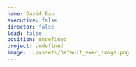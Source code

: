 ```yaml
---
name: David Bau
executive: false
director: false
lead: false
position: undefined
project: undefined
image: ../assets/default_exec_image.png
---
```

